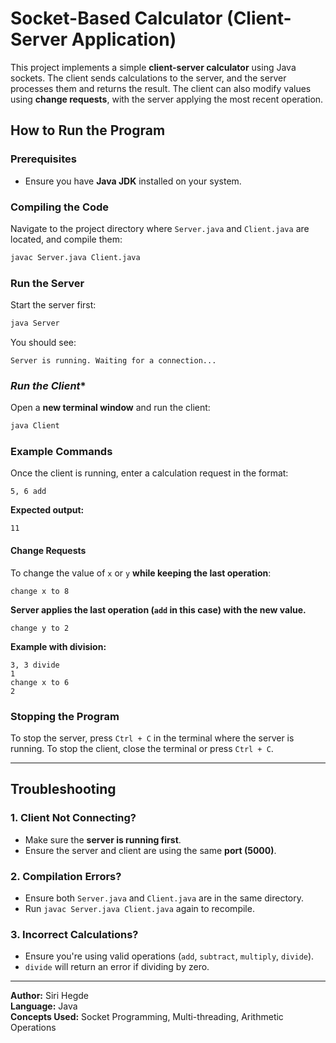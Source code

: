 # Socket-Based Calculator (Client-Server Application)

This project implements a simple **client-server calculator** using Java sockets. The client sends calculations to the server, and the server processes them and returns the result. The client can also modify values using **change requests**, with the server applying the most recent operation.

## **How to Run the Program**

### **Prerequisites**
- Ensure you have **Java JDK** installed on your system.

### **Compiling the Code**
Navigate to the project directory where `Server.java` and `Client.java` are located, and compile them:
```sh
javac Server.java Client.java
```

### **Run the Server**
Start the server first:
```sh
java Server
```
You should see:
```
Server is running. Waiting for a connection...
```

### *Run the Client**
Open a **new terminal window** and run the client:
```sh
java Client
```

### **Example Commands**
Once the client is running, enter a calculation request in the format:
```
5, 6 add
```
**Expected output:**
```
11
```

#### **Change Requests**
To change the value of `x` or `y` **while keeping the last operation**:
```
change x to 8
```
**Server applies the last operation (`add` in this case) with the new value.**

```
change y to 2
```
**Example with division:**
```
3, 3 divide
1
change x to 6
2
```

### **Stopping the Program**
To stop the server, press `Ctrl + C` in the terminal where the server is running.
To stop the client, close the terminal or press `Ctrl + C`.

---

## **Troubleshooting**
### **1. Client Not Connecting?**
- Make sure the **server is running first**.
- Ensure the server and client are using the same **port (5000)**.

### **2. Compilation Errors?**
- Ensure both `Server.java` and `Client.java` are in the same directory.
- Run `javac Server.java Client.java` again to recompile.

### **3. Incorrect Calculations?**
- Ensure you're using valid operations (`add`, `subtract`, `multiply`, `divide`).
- `divide` will return an error if dividing by zero.

---
**Author:** Siri Hegde  
**Language:** Java  
**Concepts Used:** Socket Programming, Multi-threading, Arithmetic Operations
